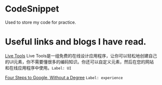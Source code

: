 CodeSnippet
===========

Used to store my code for practice.

Useful links and blogs I have read.
===========

[Live Tools](http://livetools.uiparade.com/index.html)
Live Tools是一组免费的在线设计应用程序，让你可以轻松地创建自己的UI元素，你不需要懂很多的编码知识。你还可以自定义元素，然后在您的网站和在线应用程序中使用。`Label: UI`

[Four Steps to Google, Without a Degree](https://medium.com/this-happened-to-me/8f381aa6bd5e) `Label: experience`
